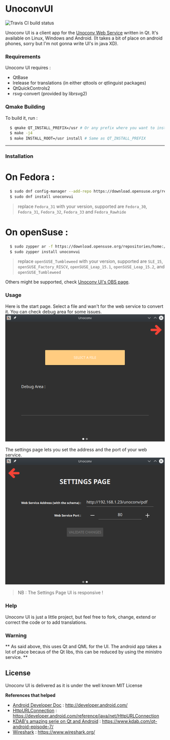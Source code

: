 # UnoconvUI

![Travis CI build status](https://travis-ci.org/SCOTT-HAMILTON/UnoconvUI.svg?branch=master)

Unoconv UI is a client app for the [Unoconv Web Service](https://github.com/SCOTT-HAMILTON/docker-unoconv-webservice) written in Qt.
It's available on Linux, Windows and Android. (It takes a bit of place on android phones, sorry but I'm not gonna write UI's in java XD).

### Requirements

Unoconv UI requires : 
 - QtBase
 - lrelease for translations (in either qttools or qtlinguist packages)
 - QtQuickControls2
 - rsvg-convert (provided by librsvg2)

### Qmake Building 
  To build it, run : 
```sh
  $ qmake QT_INSTALL_PREFIX=/usr # Or any prefix where you want to install Unoconv UI
  $ make -j4
  $ make INSTALL_ROOT=/usr install # Same as QT_INSTALL_PREFIX
```

_____________


### Installation

# On Fedora : 
```sh
  $ sudo dnf config-manager --add-repo https://download.opensuse.org/repositories/home:/ScottHamilton/Fedora_31/home:ScottHamilton.repo
  $ sudo dnf install unoconvui
```
 > replace `Fedora_31` with your version, supported are `Fedora_30`, `Fedora_31`, `Fedora_32`, `Fedora_33` and `Fedora_Rawhide`

# On openSuse : 
```sh
  $ sudo zypper ar -f https://download.opensuse.org/repositories/home:/ScottHamilton/openSUSE_Tumbleweed/home:ScottHamilton.repo ScottHamilton
  $ sudo zypper install unoconvui
```
 > replace `openSUSE_Tumbleweed` with your version, supported are `SLE_15`, `openSUSE_Factory_RISCV`, `openSUSE_Leap_15.1`, `openSUSE_Leap_15.2`,
 > and `openSUSE_Tumbleweed`

Others might be supported, check [Unoconv UI's OBS page](https://build.opensuse.org/package/show/home:ScottHamilton/UnoconvUI).

### Usage
Here is the start page.
Select a file and wan't for the web service to convert it.
You can check debug area for some issues.
![Start Page of Unoconv UI](screens/start-page.png)

The settings page lets you set the address and the port of your web service.
![Settings Page of Unoconv UI](screens/settings-page.png)

 > NB : The Settings Page UI is responsive !

### Help
Unoconv UI is just a little project, but feel free to fork, change, extend or correct the code or to add translations.

### Warning
** As said above, this uses Qt and QML for the UI. The android app takes a lot of place becaus of the Qt libs, this can be reduced by using the ministro service. **


License
----
Unoconv UI is delivered as it is under the well known MIT License


**References that helped**
 - [Android Developer Doc] : <http://developer.android.com/>
 - [HttpURLConnection] : <https://developer.android.com/reference/java/net/HttpURLConnection>
 - [KDAB's amazing serie on Qt and Android] : <https://www.kdab.com/qt-android-episode-7/>
 - [Wireshark] : <https://www.wireshark.org/>

[//]: # (These are reference links used in the body of this note and get stripped out when the markdown processor does its job. There is no need to format nicely because it shouldn't be seen. Thanks SO - http://stackoverflow.com/questions/4823468/store-comments-in-markdown-syntax)



   [Android Developer Doc]: <http://developer.android.com/>
   [HttpURLConnection]: <https://developer.android.com/reference/java/net/HttpURLConnection>
   [KDAB's amazing serie on Qt and Android]: <https://www.kdab.com/qt-android-episode-7/>
   [Wireshark]: <https://www.wireshark.org/>

